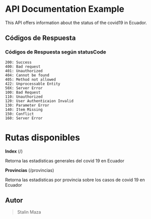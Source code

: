 # API Documentation Example
This API offers information about the status of the covid19 in Ecuador.

## Códigos de Respuesta
### Códigos de Respuesta según statusCode
```
200: Success
400: Bad request
401: Unauthorized
404: Cannot be found
405: Method not allowed
422: Unprocessable Entity 
50X: Server Error
100: Bad Request
110: Unauthorized
120: User Authenticaion Invalid
130: Parameter Error
140: Item Missing
150: Conflict
160: Server Error
```

<!-- ## Login
**You send:**  Your  login credentials.
**You get:** An `API-Token` with wich you can make further actions. -->

<!-- **Request:**
```json
POST /login HTTP/1.1
Accept: application/json
Content-Type: application/json
Content-Length: xy

{
    "username": "foo",
    "password": "1234567" 
}
-->
# Rutas disponibles
**Index** (/)

Retorna las estadisticas generales del covid 19 en Ecuador

**Provincias** (/provincias)

Retorna las estadisticas por provincia sobre los casos de covid 19 en Ecuador

## Autor

> Stalin Maza